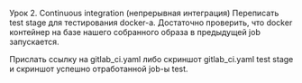 Урок 2. Continuous integration (непрерывная интеграция)
Переписать test stage для тестирования docker-а. Достаточно проверить, что docker контейнер на базе нашего собранного образа в предыдущей job запускается.

Прислать ссылку на gitlab_ci.yaml либо скриншот gitlab_ci.yaml test stage и скриншот успешно отработанной job-ы test.
